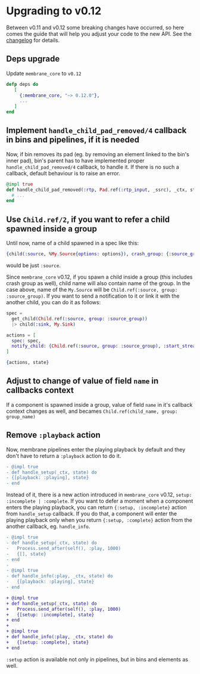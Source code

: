 # Upgrading to v0.12

Between v0.11 and v0.12 some breaking changes have occurred, so here comes the guide that will help you adjust your code to the new API. See the [changelog](https://github.com/membraneframework/membrane_core/releases/tag/v0.12.0) for details.


## Deps upgrade

Update `membrane_core` to `v0.12`
```elixir 
defp deps do
   [
     {:membrane_core, "~> 0.12.0"},
     ...
   ]
end
```

## Implement `handle_child_pad_removed/4` callback in bins and pipelines, if it is needed

Now, if bin removes its pad (eg. by removing an element linked to the bin's inner pad), bin's parent has to have implemented proper `handle_child_pad_removed/4` callback, to handle it. If there is no such a callback, default behaviour is to raise an error. 

```elixir
@impl true
def handle_child_pad_removed(:rtp, Pad.ref(:rtp_input, _ssrc), _ctx, state) do
  # ...
end
```

## Use `Child.ref/2`, if you want to refer a child spawned inside a group

Until now, name of a child spawned in a spec like this: 

```elixir
{child(:source, %My.Source{options: options}), crash_group: {:source_group, :temporary}}
```
would be just `:source`. 

Since `membrane_core` v0.12, if you spawn a child inside a group (this includes crash group as well), child name will also contain name of the group. In the case above, name of the `My.Source` will be `Child.ref(:source, group: :source_group)`. If you want to send a notification to it or link it with the another child, you can do it as follows:

```elixir
spec = 
  get_child(Child.ref(:source, group: :source_group))
  |> child(:sink, My.Sink)

actions = [
  spec: spec,
  notify_child: {Child.ref(:source, group: :source_group), :start_streaming}
]  

{actions, state}
```

## Adjust to change of value of field `name` in callbacks context

If a component is spawned inside a group, value of field `name` in it's callback context changes as well, and becames `Child.ref(child_name, group: group_name)`   

## Remove `:playback` action

Now, membrane pipelines enter the playing playback by default and they don't have to return a `:playback` action to do it. 

```diff
- @impl true 
- def handle_setup(_ctx, state) do
- {[playback: :playing], state}
- end
```
Instead of it, there is a new action introduced in `membrane_core` v0.12, `setup: :incomplete | :complete`. If you want to defer a moment when a component enters the playing playback, you can return `{:setup, :incomplete}` action from `handle_setup` callback. If you do that, a component will enter the playing playback only when you return `{:setup, :complete}` action from the another callback, eg. `handle_info`.

```diff 
- @impl true 
- def handle_setup(_ctx, state) do
-   Process.send_after(self(), :play, 1000)
-   {[], state}
- end
-
- @impl true 
- def handle_info(:play, _ctx, state) do
-   {[playback: :playing], state} 
- end

+ @impl true 
+ def handle_setup(_ctx, state) do
+   Process.send_after(self(), :play, 1000)
+   {[setup: :incomplete], state}
+ end
+
+ @impl true
+ def handle_info(:play, _ctx, state) do
+   {[setup: :complete], state}
+ end
```

`:setup` action is available not only in pipelines, but in bins and elements as well.
